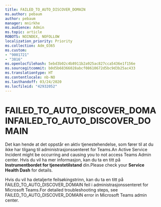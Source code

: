 ```yaml
---
title: FAILED_TO_AUTO_DISCOVER_DOMAIN
ms.author: pebaum
author: pebaum
manager: mnirkhe
ms.audience: Admin
ms.topic: article
ROBOTS: NOINDEX, NOFOLLOW
localization_priority: Priority
ms.collection: Adm_O365
ms.custom:
- "9001721"
- "3816"
ms.openlocfilehash: 5ebd3b02c4b8911b2a925ac827cca5436e1f156e
ms.sourcegitcommit: b0d5b68366028abcf08610672d5bc9d3b25ac433
ms.translationtype: HT
ms.contentlocale: nb-NO
ms.lasthandoff: 03/24/2020
ms.locfileid: "42932052"
---
```

# <a name="failed_to_auto_discover_domain"></a><span data-ttu-id="12e34-102">FAILED_TO_AUTO_DISCOVER_DOMAIN</span><span class="sxs-lookup"><span data-stu-id="12e34-102">FAILED_TO_AUTO_DISCOVER_DOMAIN</span></span>

<span data-ttu-id="12e34-103">Det kan hende at det oppstår en aktiv tjenestehendelse, som fører til at du ikke har tilgang til administrasjonssenteret for Teams.</span><span class="sxs-lookup"><span data-stu-id="12e34-103">An Active Service Incident might be occurring and causing you to not access Teams Admin center.</span></span> <span data-ttu-id="12e34-104">Hvis du vil ha mer informasjon, kan du ta en titt på **Instrumentbordet for tjenestetilstand** din.</span><span class="sxs-lookup"><span data-stu-id="12e34-104">Please check your **Service Health Dash** for details.</span></span>

<span data-ttu-id="12e34-105">Hvis du vil ha detaljerte feilsøkingstrinn, kan du ta en titt på FAILED_TO_AUTO_DISCOVER_DOMAIN feil i administrasjonssenteret for Microsoft Teams.</span><span class="sxs-lookup"><span data-stu-id="12e34-105">For detailed troubleshooting steps, see FAILED_TO_AUTO_DISCOVER_DOMAIN error in Microsoft Teams admin center.</span></span>
